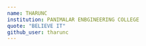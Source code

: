 ```yaml
---
name: THARUNC
institution: PANIMALAR ENBGINEERING COLLEGE
quote: "BELIEVE IT"
github_user: tharunc
---
```

